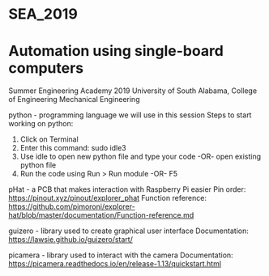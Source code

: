# SEA_2019
# Automation using single-board computers
Summer Engineering Academy 2019
University of South Alabama, College of Engineering
Mechanical Engineering


python - programming language we will use in this session
Steps to start working on python: 
1. Click on Terminal
2. Enter this command:  sudo idle3
3. Use idle to open new python file and type your code -OR- open existing python file
4. Run the code using Run > Run module -OR- F5

pHat - a PCB that makes interaction with Raspberry Pi easier
Pin order:  https://pinout.xyz/pinout/explorer_phat
Function reference:   https://github.com/pimoroni/explorer-hat/blob/master/documentation/Function-reference.md

guizero - library used to create graphical user interface
Documentation:  https://lawsie.github.io/guizero/start/

picamera - library used to interact with the camera
Documentation: https://picamera.readthedocs.io/en/release-1.13/quickstart.html


